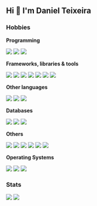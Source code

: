 ## Hi :wave: I'm Daniel Teixeira


### Hobbies

**Programming**

<img src="https://img.shields.io/badge/javascript-323330?logo=javascript&logoColor=%23F7DF1E" /> <img src="https://img.shields.io/badge/PHP-777BB4?logo=php&logoColor=white" /> <img src="https://img.shields.io/badge/Java-007396?logo=java&logoColor=white" />


**Frameworks, libraries & tools**

<img src="https://img.shields.io/badge/Vue.js-4FC08D?logo=vue.js&logoColor=white" /> <img src="https://img.shields.io/badge/Node.js-339933?logo=node.js&logoColor=white" /> <img src="https://img.shields.io/badge/Spring-6DB33F?logo=spring&logoColor=white" /> <img src="https://img.shields.io/badge/jQuery-0769AD?logo=jquery&logoColor=white" /> <img src="https://img.shields.io/badge/Bootstrap-563D7C?logo=bootstrap&logoColor=white" /> <img src="https://img.shields.io/badge/Laravel-FF2D20?logo=laravel&logoColor=white" /> <img src="https://img.shields.io/badge/Angular.js-E23237?logo=angularjs&logoColor=white" />


**Other languages**

<img src="https://img.shields.io/badge/HTML5-E34F26?logo=html5&logoColor=white" /> <img src="https://img.shields.io/badge/CSS3-1572B6?logo=css3&logoColor=white" /> <img src="https://img.shields.io/badge/Sass-CC6699?logo=sass&logoColor=white" />


**Databases**

<img src="https://img.shields.io/badge/PostgreSQL-336791?logo=postgresql&logoColor=white" /> <img src="https://img.shields.io/badge/MongoDB-47A248?logo=mongodb&logoColor=white" /> <img src="https://img.shields.io/badge/Redis-DC382D?logo=redis&logoColor=white" />


**Others**

<img src="https://img.shields.io/badge/Docker-2496ED?logo=docker&logoColor=white" /> <img src="https://img.shields.io/badge/Kubernetes-326CE5?logo=kubernetes&logoColor=white" /> <img src="https://img.shields.io/badge/Heroku-430098?logo=heroku&logoColor=white" /> <img src="https://img.shields.io/badge/Jenkins-D24939?logo=jenkins&logoColor=white" /> <img src="https://img.shields.io/badge/Amazon%20AWS-232F3E?logo=amazon-aws&logoColor=white" /> <img src="https://img.shields.io/badge/Rest-000000?logo=json&logoColor=white" />


**Operating Systems**

<img src="https://img.shields.io/badge/Windows-0078D6?logo=windows&logoColor=white" /> <img src="https://img.shields.io/badge/CentOS-262577?logo=centos&logoColor=white" /> <img src="https://img.shields.io/badge/Debian-A81D33?logo=debian&logoColor=white" />

### Stats

<img src="https://github-readme-stats.vercel.app/api?username=teixeiradaniel&count_private=true&show_icons=true&theme=vue&hide=stars" />
<img src="https://github-readme-stats.vercel.app/api/top-langs/?username=teixeiradaniel&layout=compact&theme=vue" />

<!--
<a href="https://www.linkedin.com/in/danielteixeirasantos/" target="_blank">
  <img src="https://img.shields.io/badge/danielteixeirasantos-0077B5?&style=for-the-badge&logo=linkedin&logoColor=white" />
</a>
-->
<!--
## Workspace specs
<p align='left'>
  <img src="https://img.shields.io/badge/windows-0078D6?&style=for-the-badge&logo=windows&logoColor=white" />
  <img src="https://img.shields.io/badge/intel-Pentium%20Gold%209th-0071C5?&style=for-the-badge&logo=intel&logoColor=white" />
  <img src="https://img.shields.io/badge/RAM-32GB-%230071C5.svg?&style=for-the-badge&logoColor=white" />
  <img src="https://img.shields.io/badge/nvidia-gtx%201650%20Super-76B900?&style=for-the-badge&logo=nvidia&logoColor=white" />
</p>
-->

<!--<details>-->
  <!--<summary>:page_with_curl: Resume</summary>-->

<!--## Education-->

<!--:books: **Systems Analysis and Development**\
:calendar: 2011 - 2014\
:school: **FAMETRO** - Fortaleza, Brazil-->

<!--</details>-->
